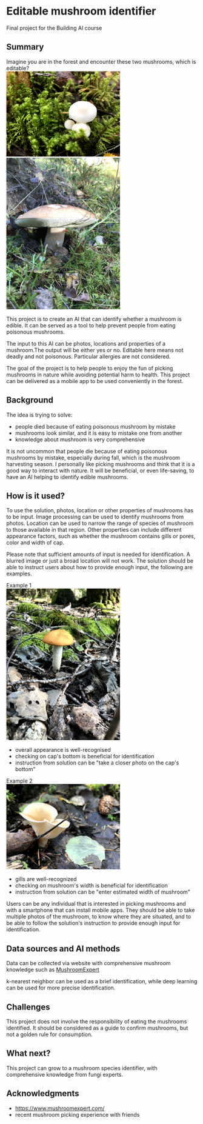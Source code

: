 # Editable mushroom identifier

Final project for the Building AI course

## Summary

Imagine you are in the forest and encounter these two mushrooms, which is editable?
<br />
<img src="https://github.com/annatao/Building-AI/blob/main/IMG_4704.jpg" width="300">
<img src="https://github.com/annatao/Building-AI/blob/main/IMG_4707.JPG" width="300">
<br />

This project is to create an AI that can identify whether a mushroom is edible. It can be served as a tool to help prevent people from eating poisonous mushrooms.  

The input to this AI can be photos, locations and properties of a mushroom.The output will be either yes or no. Editable here means not deadly and not poisonous. Particular allergies are not considered. 

The goal of the project is to help people to enjoy the fun of picking mushrooms in nature while avoiding potential harm to health. This project can be delivered as a mobile app to be used conveniently in the forest.  


## Background

The idea is trying to solve:
* people died because of eating poisonous mushroom by mistake
* mushrooms look similar, and it is easy to mistake one from another
* knowledge about mushroom is very comprehensive

It is not uncommon that people die because of eating poisonous mushrooms by mistake, especially during fall, which is the mushroom harvesting season.
I personally like picking mushrooms and think that it is a good way to interact with nature. It will be beneficial, or even life-saving, to have an AI helping to identify edible mushrooms.


## How is it used?

To use the solution, photos, location or other properties of mushrooms has to be input. Image processing can be used to identify mushrooms from photos. Location can be used to narrow the range of species of mushroom to those available in that region. Other properties can include different appearance factors, such as whether the mushroom contains gills or pores, color and width of cap. 

Please note that sufficient amounts of input is needed for identification. A blurred image or just a broad location will not work. The solution should be able to instruct users about how to provide enough input, the following are examples. 

Example 1
<br />
<img src="https://github.com/annatao/Building-AI/blob/main/IMG_4712.jpg" width="300">
<br />
* overall appearance is well-recognised
* checking on cap's bottom is beneficial for identification
* instruction from solution can be "take a closer photo on the cap's bottom"

Example 2
<br />
<img src="https://github.com/annatao/Building-AI/blob/main/IMG_4710.jpg" width="300">
<br />
* gills are well-recognized
* checking on mushroom's width is beneficial for identification
* instruction from solution can be "enter estimated width of mushroom"

Users can be any individual that is interested in picking mushrooms and with a smartphone that can install mobile apps. They should be able to take multiple photos of the mushroom, to know where they are situated, and to be able to follow the solution's instruction to provide enough input for identification.

## Data sources and AI methods

Data can be collected via website with comprehensive mushroom knowledge such as
[MushroomExpert](https://www.mushroomexpert.com/)

k-nearest neighbor can be used as a brief identification, while deep learning can be used for more precise identification.

## Challenges

This project does not involve the responsibility of eating the mushrooms identified. It should be considered as a guide to confirm mushrooms, but not a golden rule for consumption.

## What next?

This project can grow to a mushroom species identifier, with comprehensive knowledge from fungi experts.


## Acknowledgments

* https://www.mushroomexpert.com/
* recent mushroom picking experience with friends
